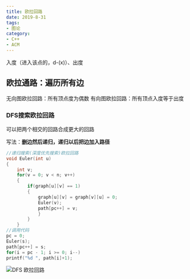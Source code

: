 ```yaml
---
title: 欧拉回路
date: 2019-8-31
tags:
- 图论
category:
- C++
- ACM
---
```


入度（进入该点的，d-(x)）、出度

## 欧拉通路：遍历所有边

无向图欧拉回路：所有顶点度为偶数
有向图欧拉回路：所有顶点入度等于出度

### DFS搜索欧拉回路

可以把两个相交的回路合成更大的回路

写法：**删边然后递归，递归以后把边加入路径**

```c++
//递归搜索(深度优先搜索)欧拉回路
void Euler(int u)
{
	int v;
	for(v = 0; v < n; v++)
	{
		if(graph[u][v] == 1)
		{
			graph[u][v] = graph[v][u] = 0;
			Euler(v);
			path[pc++] = v;
			}
		}
	}
//调用代码
pc = 0;
Euler(s);
path[pc++] = s;
for(i = pc - 1; i >= 0; i--)
printf("%d ", path[i]+1);
```

![DFS 欧拉回路](DFS_euler_circuit.png)
